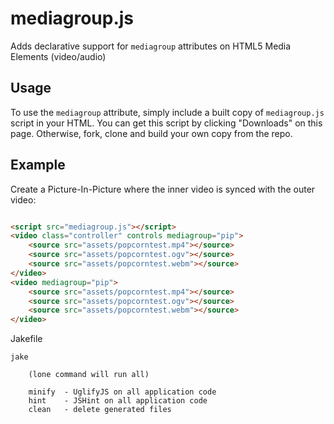# mediagroup.js

Adds declarative support for `mediagroup` attributes on HTML5 Media Elements (video/audio)


## Usage

To use the `mediagroup` attribute, simply include a built copy of `mediagroup.js` script in your HTML. You can get this script by clicking "Downloads" on this page. Otherwise, fork, clone and build your own copy from the repo.


## Example

Create a Picture-In-Picture where the inner video is synced with the outer video:

```html

<script src="mediagroup.js"></script>
<video class="controller" controls mediagroup="pip">
	<source src="assets/popcorntest.mp4"></source>
	<source src="assets/popcorntest.ogv"></source>
	<source src="assets/popcorntest.webm"></source>
</video>
<video mediagroup="pip">
	<source src="assets/popcorntest.mp4"></source>
	<source src="assets/popcorntest.ogv"></source>
	<source src="assets/popcorntest.webm"></source>
</video>
```

Jakefile

	jake

		(lone command will run all)

		minify  - UglifyJS on all application code
		hint    - JSHint on all application code
		clean   - delete generated files